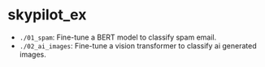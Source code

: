 # skypilot_ex

- `./01_spam`: Fine-tune a BERT model to classify spam email.
- `./02_ai_images`: Fine-tune a vision transformer to classify ai generated images.

<!-- gcloud storage cp OBJECT_LOCATION gs://DESTINATION_BUCKET_NAME/
pip install 'skypilot[aws,azure,gcp,lambda]' kaggle 'dvc[s3]'
install gcloud cli wiht <https://cloud.google.com/sdk/docs/install>
GOing to need the aws/azure/gcp clients logged in to work -->
